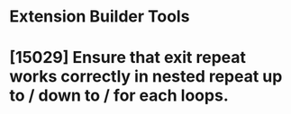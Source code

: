 # Extension Builder Tools

# [15029] Ensure that exit repeat works correctly in nested repeat up to / down to / for each loops.
